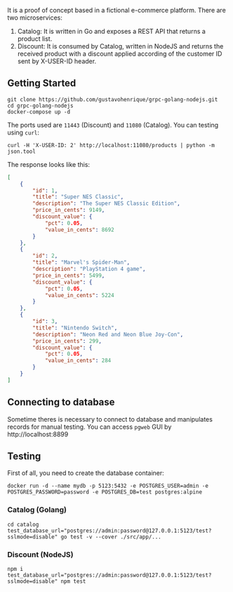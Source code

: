 It is a proof of concept based in a fictional e-commerce platform. There are two microservices:

1) Catalog: It is written in Go and exposes a REST API that returns a product list.
2) Discount: It is consumed by Catalog, written in NodeJS and returns the received product with a discount applied according of the customer ID sent by X-USER-ID header.

## Getting Started

```shell
git clone https://github.com/gustavohenrique/grpc-golang-nodejs.git
cd grpc-golang-nodejs
docker-compose up -d
```

The ports used are `11443` (Discount) and `11080` (Catalog). 
You can testing using `curl`:

```shell
curl -H 'X-USER-ID: 2' http://localhost:11080/products | python -m json.tool
```

The response looks like this:

```json
[
    {
        "id": 1,
        "title": "Super NES Classic",
        "description": "The Super NES Classic Edition",
        "price_in_cents": 9149,
        "discount_value": {
            "pct": 0.05,
            "value_in_cents": 8692
        }
    },
    {
        "id": 2,
        "title": "Marvel's Spider-Man",
        "description": "PlayStation 4 game",
        "price_in_cents": 5499,
        "discount_value": {
            "pct": 0.05,
            "value_in_cents": 5224
        }
    },
    {
        "id": 3,
        "title": "Nintendo Switch",
        "description": "Neon Red and Neon Blue Joy-Con",
        "price_in_cents": 299,
        "discount_value": {
            "pct": 0.05,
            "value_in_cents": 284
        }
    }
]
```

## Connecting to database

Sometime theres is necessary to connect to database and manipulates records for manual testing.  You can access `pgweb` GUI by http://localhost:8899

## Testing

First of all, you need to create the database container:

```shell
docker run -d --name mydb -p 5123:5432 -e POSTGRES_USER=admin -e POSTGRES_PASSWORD=password -e POSTGRES_DB=test postgres:alpine
```

### Catalog (Golang)

```shell
cd catalog
test_database_url="postgres://admin:password@127.0.0.1:5123/test?sslmode=disable" go test -v --cover ./src/app/...
```

### Discount (NodeJS)

```shell
npm i
test_database_url="postgres://admin:password@127.0.0.1:5123/test?sslmode=disable" npm test
```

